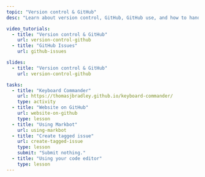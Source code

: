 ```yaml
---
topic: "Version control & GitHub"
desc: "Learn about version control, GitHub, GitHub use, and how to hand in your code work."

video_tutorials:
  - title: "Version control & GitHub"
    url: version-control-github
  - title: "GitHub Issues"
    url: github-issues

slides:
  - title: "Version control & GitHub"
    url: version-control-github

tasks:
  - title: "Keyboard Commander"
    url: https://thomasjbradley.github.io/keyboard-commander/
    type: activity
  - title: "Website on GitHub"
    url: website-on-github
    type: lesson
  - title: "Using Markbot"
    url: using-markbot
  - title: "Create tagged issue"
    url: create-tagged-issue
    type: lesson
    submit: "Submit nothing."
  - title: "Using your code editor"
    type: lesson
---
```


